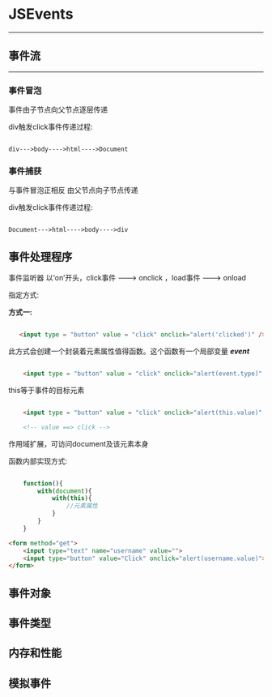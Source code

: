 # JSEvents
---------------
## 事件流
----------
### 事件冒泡

事件由子节点向父节点逐层传递

div触发click事件传递过程:
```flow

div--->body---->html---->Document

```

### 事件捕获

与事件冒泡正相反 由父节点向子节点传递

div触发click事件传递过程:
```flow

Document--->html---->body---->div

```

## 事件处理程序

事件监听器
以‘on’开头，click事件 ---> onclick ，load事件 ---> onload

指定方式:

**方式一:**

 ``` html

    <input type = "button" value = "click" onclick="alert('clicked')" />

 ```
此方式会创建一个封装着元素属性值得函数。这个函数有一个局部变量 ***event***

``` html

    <input type = "button" value = "click" onclick="alert(event.type)" />

```

this等于事件的目标元素

``` html

    <input type = "button" value = "click" onclick="alert(this.value)" />

    <!-- value ==> click -->
```

作用域扩展，可访问document及该元素本身

函数内部实现方式:
``` javascript

    function(){
        with(document){
            with(this){
                //元素属性
            }
        }
    }

```

``` html
<form method="get">
    <input type="text" name="username" value="">
    <input type="button" value="Click" onclick="alert(username.value)">
</form>
```

## 事件对象

## 事件类型

## 内存和性能

## 模拟事件